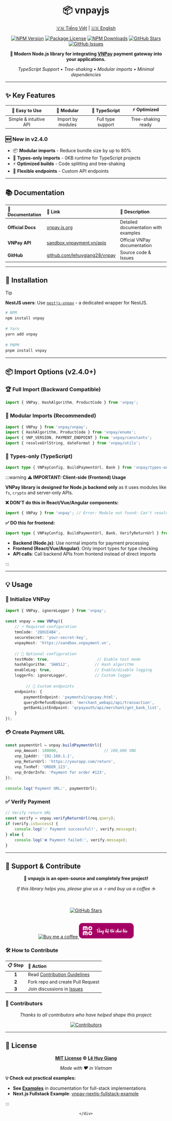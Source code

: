<div align="center">

# 📦 vnpayjs

[🇻🇳 Tiếng Việt](./README.md) | [🇺🇸 English](./README_en-US.md)

[![NPM Version](https://img.shields.io/npm/v/vnpay)](https://www.npmjs.com/package/vnpay)
[![Package License](https://img.shields.io/npm/l/vnpay)](https://www.npmjs.com/package/vnpay)
[![NPM Downloads](https://img.shields.io/npm/d18m/vnpay)](https://www.npmjs.com/package/vnpay)
[![GitHub Stars](https://img.shields.io/github/stars/lehuygiang28/vnpay)](https://github.com/lehuygiang28/vnpay)
[![GitHub Issues](https://img.shields.io/github/issues/lehuygiang28/vnpay)](https://github.com/lehuygiang28/vnpay/issues)

**🚀 Modern Node.js library for integrating [VNPay](https://vnpay.vn) payment gateway into your applications.**

*TypeScript Support • Tree-shaking • Modular imports • Minimal dependencies*

</div>

---

## ✨ Key Features

<div align="center">

| 🎯 **Easy to Use** | 🧩 **Modular** | 📘 **TypeScript** | ⚡ **Optimized** |
|:---:|:---:|:---:|:---:|
| Simple & intuitive API | Import by modules | Full type support | Tree-shaking ready |

</div>

### 🆕 **New in v2.4.0**
- 📦 **Modular imports** - Reduce bundle size by up to 80%
- 🎯 **Types-only imports** - 0KB runtime for TypeScript projects
- ⚡ **Optimized builds** - Code splitting and tree-shaking
- 🔧 **Flexible endpoints** - Custom API endpoints

---

## 📚 Documentation

<div align="center">

| 📖 **Documentation** | 🔗 **Link** | 📝 **Description** |
|:---|:---|:---|
| **Official Docs** | [vnpay.js.org](https://vnpay.js.org/) | Detailed documentation with examples |
| **VNPay API** | [sandbox.vnpayment.vn/apis](https://sandbox.vnpayment.vn/apis) | Official VNPay documentation |
| **GitHub** | [github.com/lehuygiang28/vnpay](https://github.com/lehuygiang28/vnpay) | Source code & Issues |

</div>

---

## 🚀 Installation

> [!TIP]
> **NestJS users**: Use [`nestjs-vnpay`](https://github.com/lehuygiang28/nestjs-vnpay) - a dedicated wrapper for NestJS.

```bash
# NPM
npm install vnpay

# Yarn
yarn add vnpay

# PNPM
pnpm install vnpay
```

---

## 📦 Import Options (v2.4.0+)

### 🏆 Full Import (Backward Compatible)
```typescript
import { VNPay, HashAlgorithm, ProductCode } from 'vnpay';
```

### 🦩 Modular Imports (Recommended)
```typescript
import { VNPay } from 'vnpay/vnpay';
import { HashAlgorithm, ProductCode } from 'vnpay/enums';
import { VNP_VERSION, PAYMENT_ENDPOINT } from 'vnpay/constants';
import { resolveUrlString, dateFormat } from 'vnpay/utils';
```

### 📘 Types-only (TypeScript)
```typescript
import type { VNPayConfig, BuildPaymentUrl, Bank } from 'vnpay/types-only';
```

:::warning **⚠️ IMPORTANT: Client-side (Frontend) Usage**

**VNPay library is designed for Node.js backend only** as it uses modules like `fs`, `crypto` and server-only APIs.

**❌ DON'T do this in React/Vue/Angular components:**

```typescript
import { VNPay } from 'vnpay'; // Error: Module not found: Can't resolve 'fs'
```

**✅ DO this for frontend:**

```typescript
import type { VNPayConfig, BuildPaymentUrl, Bank, VerifyReturnUrl } from 'vnpay/types-only';
```

- **Backend (Node.js)**: Use normal imports for payment processing
- **Frontend (React/Vue/Angular)**: Only import types for type checking
- **API calls**: Call backend APIs from frontend instead of direct imports

:::

---

## 💡 Usage

### 🔧 **Initialize VNPay**

```typescript
import { VNPay, ignoreLogger } from 'vnpay';

const vnpay = new VNPay({
    // ⚡ Required configuration
    tmnCode: '2QXUI4B4',
    secureSecret: 'your-secret-key',
    vnpayHost: 'https://sandbox.vnpayment.vn',
    
    // 🔧 Optional configuration
    testMode: true,                     // Enable test mode
    hashAlgorithm: 'SHA512',           // Hash algorithm
    enableLog: true,                   // Enable/disable logging
    loggerFn: ignoreLogger,            // Custom logger
    
         // 🔧 Custom endpoints
    endpoints: {
        paymentEndpoint: 'paymentv2/vpcpay.html',
        queryDrRefundEndpoint: 'merchant_webapi/api/transaction',
        getBankListEndpoint: 'qrpayauth/api/merchant/get_bank_list',
    }
});
```

### 💳 **Create Payment URL**

```typescript
const paymentUrl = vnpay.buildPaymentUrl({
    vnp_Amount: 100000,                    // 100,000 VND
    vnp_IpAddr: '192.168.1.1',
    vnp_ReturnUrl: 'https://yourapp.com/return',
    vnp_TxnRef: 'ORDER_123',
    vnp_OrderInfo: 'Payment for order #123',
});

console.log('Payment URL:', paymentUrl);
```

### ✅ **Verify Payment**

```typescript
// Verify return URL
const verify = vnpay.verifyReturnUrl(req.query);
if (verify.isSuccess) {
    console.log('✅ Payment successful!', verify.message);
} else {
    console.log('❌ Payment failed:', verify.message);
}
```

---

## 🤝 Support & Contribute

<div align="center">

**🎉 vnpayjs is an open-source and completely free project!**

*If this library helps you, please give us a ⭐ and buy us a coffee ☕*

<br/>

[![GitHub Stars](https://img.shields.io/github/stars/lehuygiang28/vnpay?style=social)](https://github.com/lehuygiang28/vnpay)

<br/>

<a href="https://www.buymeacoffee.com/lehuygiang28" target="_blank">
  <img src="https://img.buymeacoffee.com/button-api/?text=Buy%20me%20a%20coffee&emoji=&slug=lehuygiang28&button_colour=1a1b27&font_colour=ffffff&font_family=Lato&outline_colour=ffffff&coffee_colour=FFDD00" height="48" alt="Buy me a coffee">
</a>
<a href="https://me.momo.vn/lehuygiang28" target="_blank">
  <img src="https://raw.githubusercontent.com/lehuygiang28/about-me/refs/heads/main/public/images/momo-donation.png" height="48" alt="Momo donation">
</a>

</div>

### 🛠️ **How to Contribute**

<div align="center">

| 📋 **Step** | 🔗 **Action** |
|:---:|:---|
| **1** | Read [Contribution Guidelines](.github/CONTRIBUTING.md) |
| **2** | Fork repo and create Pull Request |
| **3** | Join discussions in [Issues](https://github.com/lehuygiang28/vnpay/issues) |

</div>

### 👥 **Contributors**

<div align="center">

*Thanks to all contributors who have helped shape this project:*

[![Contributors](https://contrib.rocks/image?repo=lehuygiang28/vnpay&max=20)](https://github.com/lehuygiang28/vnpay/graphs/contributors)

</div>

---

## 📄 License

<div align="center">

**[MIT License](LICENSE) © [Lê Huy Giang](https://github.com/lehuygiang28)**

*Made with ❤️ in Vietnam*

</div>

**💡 Check out practical examples:**
- **See [Examples](/docs/examples)** in documentation for full-stack implementations
- **Next.js Fullstack Example**: [vnpay-nextjs-fullstack-example](https://github.com/lehuygiang28/vnpay-nextjs-fullstack-example)

:::

<div align="center">

```
</div>
